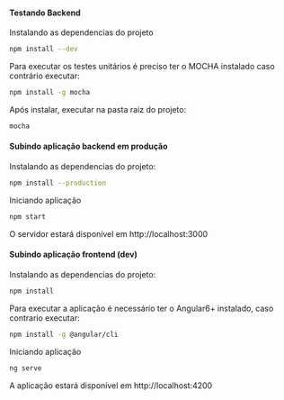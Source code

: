 ﻿#### Testando Backend
Instalando as dependencias do projeto
```sh
npm install --dev
```
Para executar os testes unitários é preciso ter o MOCHA instalado caso contrário executar:
```sh
npm install -g mocha
```
Após instalar, executar na pasta raiz do projeto:
```sh
mocha
```

#### Subindo aplicação backend em produção
Instalando as dependencias do projeto:
```sh
npm install --production
```
Iniciando aplicação
```sh
npm start
```
O servidor estará disponível em http://localhost:3000


#### Subindo aplicação frontend (dev)
Instalando as dependencias do projeto:
```sh
npm install
```
Para executar a aplicação é necessário ter o Angular6+ instalado, caso contrario executar:
```sh
npm install -g @angular/cli
```
Iniciando aplicação
```sh
ng serve
```
A aplicação estará disponível em http://localhost:4200